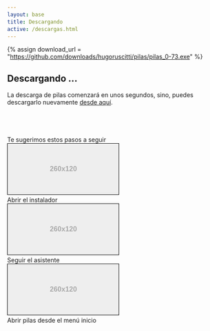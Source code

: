 ```yaml
---
layout: base 
title: Descargando
active: /descargas.html
---
```


{% assign download_url = "https://github.com/downloads/hugoruscitti/pilas/pilas_0-73.exe" %}

## Descargando ...

La descarga de pilas comenzará en unos segundos, sino, puedes descargarlo
nuevamente <a href='{{ download_url }}'>desde aquí</a>.


<iframe src="{{ download_url }}" style="display: none"></iframe>


<div class="grid_12 alpha" style='margin-top: 5em'>
<div class='center'>Te sugerimos estos pasos a seguir</div>

  <div class="feature grid_4 alpha center small">
    <img src='images/descargas/windows_1.png'></img>
    <br/>
    Abrir el instalador
  </div>

  <div class="feature grid_4 center small">
    <img src='images/descargas/windows_2.png'></img>
    <br/>
    Seguir el asistente
  </div>

  <div class="feature grid_4 omega center small">
    <img src='images/descargas/windows_3.png'></img>
    <br/>
    Abrir pilas desde el menú inicio
  </div>
</div>
